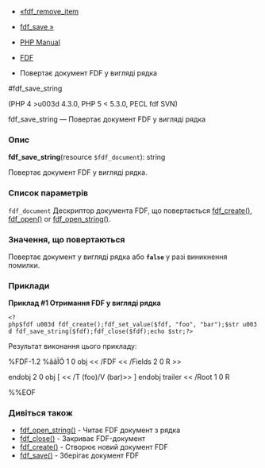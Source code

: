 - [«fdf_remove_item](function.fdf-remove-item.md)
- [fdf_save »](function.fdf-save.md)

- [PHP Manual](index.md)
- [FDF](ref.fdf.md)
- Повертає документ FDF у вигляді рядка

#fdf_save_string

(PHP 4 \>u003d 4.3.0, PHP 5 \< 5.3.0, PECL fdf SVN)

fdf_save_string — Повертає документ FDF у вигляді рядка

### Опис

**fdf_save_string**(resource `$fdf_document`): string

Повертає документ FDF у вигляді рядка.

### Список параметрів

`fdf_document`
Дескриптор документа FDF, що повертається
[fdf_create()](function.fdf-create.md),
[fdf_open()](function.fdf-open.md) or
[fdf_open_string()](function.fdf-open-string.md).

### Значення, що повертаються

Повертає документ у вигляді рядка або **`false`** у разі виникнення
помилки.

### Приклади

**Приклад #1 Отримання FDF у вигляді рядка**

` <?php$fdf u003d fdf_create();fdf_set_value($fdf, "foo", "bar");$str u003d fdf_save_string($fdf);fdf_close($fdf);echo $str;?> `

Результат виконання цього прикладу:

%FDF-1.2
%âãÏÓ
1 0 obj
<<
/FDF << /Fields 2 0 R >>
>>
endobj
2 0 obj
[
<< /T (foo)/V (bar)>>
]
endobj
trailer
<<
/Root 1 0 R

>>
%%EOF

### Дивіться також

- [fdf_open_string()](function.fdf-open-string.md) - Читає FDF
документ з рядка
- [fdf_close()](function.fdf-close.md) - Закриває FDF-документ
- [fdf_create()](function.fdf-create.md) - Створює новий документ
FDF
- [fdf_save()](function.fdf-save.md) - Зберігає документ FDF
